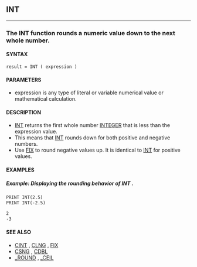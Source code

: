 ## INT
---

### The INT function rounds a numeric value down to the next whole number.

#### SYNTAX

`result = INT ( expression )`

#### PARAMETERS
* expression is any type of literal or variable numerical value or mathematical calculation.


#### DESCRIPTION
* [INT](./INT.md) returns the first whole number [INTEGER](./INTEGER.md) that is less than the expression value.
* This means that [INT](./INT.md) rounds down for both positive and negative numbers.
* Use [FIX](./FIX.md) to round negative values up. It is identical to [INT](./INT.md) for positive values.


#### EXAMPLES
##### Example: Displaying the rounding behavior of INT .
```vb
PRINT INT(2.5)
PRINT INT(-2.5)
```
  
```vb
2
-3
```
  


#### SEE ALSO
* [CINT](./CINT.md) , [CLNG](./CLNG.md) , [FIX](./FIX.md)
* [CSNG](./CSNG.md) , [CDBL](./CDBL.md)
* [_ROUND](./_ROUND.md) , [_CEIL](./_CEIL.md)
